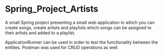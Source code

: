 # Spring_Project_Artists



A small Spring project presenting a small web application in which you can create songs, create artists and playlists which songs can be assigned to their artists and added to a playlist.

ApplicationRunner can be used in order to test the functionality between the entities. Postman was used for CRUD operations as well.
